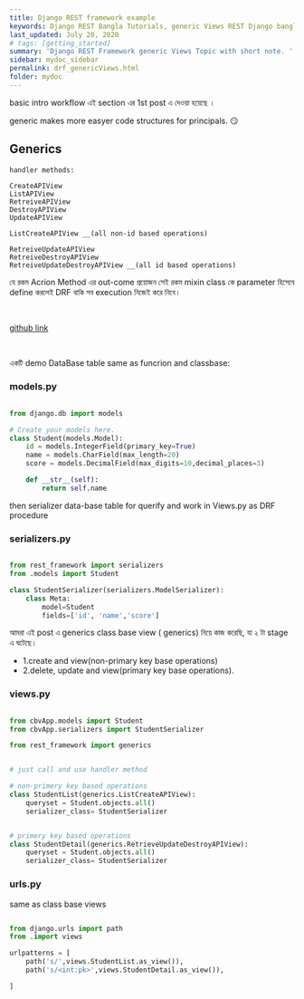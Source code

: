 ```yaml
---
title: Django REST framework example
keywords: Django REST Bangla Tutorials, generic Views REST Django bangla, Bangla Python, Blog Bangla, Monad wizard
last_updated: July 20, 2020
# tags: [getting_started]
summary: 'Django REST Framework generic Views Topic with short note. '
sidebar: mydoc_sidebar
permalink: drf_genericViews.html
folder: mydoc
---
```


basic intro workflow এই section এর 1st post এ দেওয়া হয়েছে ।

generic makes more easyer code structures for principals. 😏

## Generics

`handler methods:`

    CreateAPIView
    ListAPIView
    RetreiveAPIView
    DestroyAPIView
    UpdateAPIView

    ListCreateAPIView __(all non-id based operations)

    RetreiveUpdateAPIView
    RetreiveDestroyAPIView
    RetreiveUpdateDestroyAPIView __(all id based operations)

যে রকম Acrion Method এর out-come প্রয়োজন সেই রকম mixin class কে parameter হিসেবে define করলেই DRF বাকি সব execution নিজেই করে নিবে।

<br>

[github link](https://github.com/MonadWizard/Django_rest-framework_Views_DEMO/tree/0.4_Generic_Views)

<br>

একটি demo DataBase table same as funcrion and classbase:

### models.py

```python

from django.db import models

# Create your models here.
class Student(models.Model):
    id = models.IntegerField(primary_key=True)
    name = models.CharField(max_length=20)
    score = models.DecimalField(max_digits=10,decimal_places=3)

    def __str__(self):
        return self.name

```

then serializer data-base table for querify and work in Views.py as DRF procedure

### serializers.py

```python

from rest_framework import serializers
from .models import Student

class StudentSerializer(serializers.ModelSerializer):
    class Meta:
        model=Student
        fields=['id', 'name','score']

```

আমরা এই post এ generics class base view ( generics) নিয়ে কাজ করেছি, যা ২ টা stage এ ঘটেছে।

-   1.create and view(non-primary key base operations)
-   2.delete, update and view(primary key base operations).

### views.py

```python

from cbvApp.models import Student
from cbvApp.serializers import StudentSerializer

from rest_framework import generics


# just call and use handler method

# non-primery key based operations
class StudentList(generics.ListCreateAPIView):
    queryset = Student.objects.all()
    serializer_class= StudentSerializer


# primery key based operations
class StudentDetail(generics.RetrieveUpdateDestroyAPIView):
    queryset = Student.objects.all()
    serializer_class= StudentSerializer

```

### urls.py

same as class base views

```python

from django.urls import path
from .import views

urlpatterns = [
    path('s/',views.StudentList.as_view()),
    path('s/<int:pk>',views.StudentDetail.as_view()),

]

```
